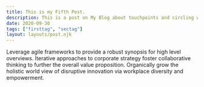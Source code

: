 ```yaml
---
title: This is my Fifth Post.
description: This is a post on My Blog about touchpoints and circling wagons.
date: 2020-09-30
tags: ["firsttag", "sectag"]
layout: layouts/post.njk
---
```


Leverage agile frameworks to provide a robust synopsis for high level overviews. Iterative approaches to corporate strategy foster collaborative thinking to further the overall value proposition. Organically grow the holistic world view of disruptive innovation via workplace diversity and empowerment.

